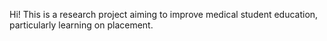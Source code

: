 Hi! This is a research project aiming to improve medical student education, particularly learning on placement.
